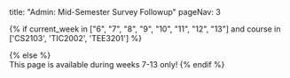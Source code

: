 <frontmatter>
title: "Admin: Mid-Semester Survey Followup"
pageNav: 3
</frontmatter>

{% if current_week in ["6", "7", "8", "9", "10", "11", "12", "13"] and course in ['CS2103', 'TIC2002', 'TEE3201'] %}

<include src="../_course-{{ course }}/mid-semester-survey-results.md" />

{% else %}
<br>
This page is available during weeks 7-13 only!
{% endif %}
